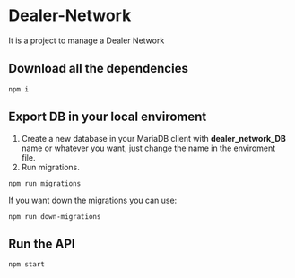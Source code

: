 # Dealer-Network
It is a project to manage a Dealer Network

## Download all the dependencies

```
npm i
```

## Export DB in your local enviroment

1. Create a new database in your MariaDB client with **dealer_network_DB** name or whatever you want, 
   just change the name in the enviroment file.
2. Run  migrations.

```
npm run migrations	
```

If you want down the migrations you can use:
```
npm run down-migrations
```

## Run the API

```
npm start
```
